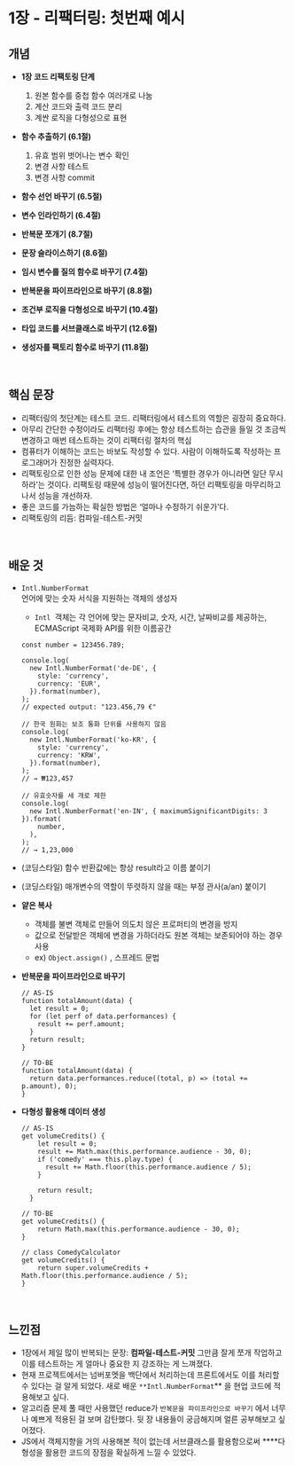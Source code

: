 # 1장 - 리팩터링: 첫번째 예시

## 개념

- **1장 코드 리팩토링 단계**

  1. 원본 함수를 중첩 함수 여러개로 나눔
  2. 계산 코드와 출력 코드 분리
  3. 계싼 로직을 다형성으로 표현

- **함수 추출하기 (6.1절)**
  1. 유효 범위 벗어나는 변수 확인
  2. 변경 사항 테스트
  3. 변경 사항 commit
- **함수 선언 바꾸기 (6.5절)**
- **변수 인라인하기 (6.4절)**
- **반복문 쪼개기 (8.7절)**
- **문장 슬라이스하기 (8.6절)**
- **임시 변수를 질의 함수로 바꾸기 (7.4절)**
- **반복문을 파이프라인으로 바꾸기 (8.8절)**
- **조건부 로직을 다형성으로 바꾸기 (10.4절)**
- **타입 코드를 서브클래스로 바꾸기 (12.6절)**
- **생성자를 팩토리 함수로 바꾸기 (11.8절)**

<br />

## 핵심 문장

- 리팩터링의 첫단계는 테스트 코드. 리팩터링에서 테스트의 역할은 굉장히 중요하다.
- 아무리 간단한 수정이라도 리팩터링 후에는 항상 테스트하는 습관을 들일 것
  조금씩 변경하고 매번 테스트하는 것이 리팩터링 절차의 핵심
- 컴퓨터가 이해하는 코드는 바보도 작성할 수 있다. 사람이 이해하도록 작성하는 프로그래머가 진정한 실력자다.
- 리팩토링으로 인한 성능 문제에 대한 내 조언은 ‘특별한 경우가 아니라면 일단 무시하라’는 것이다. 리팩토링 때문에 성능이 떨어진다면, 하던 리팩토링을 마무리하고 나서 성능을 개선하자.
- 좋은 코드를 가늠하는 확실한 방법은 ‘얼마나 수정하기 쉬운가’다.
- 리팩토링의 리듬: 컴파일-테스트-커밋

<br />

## 배운 것

- `Intl.NumberFormat` <br />
  언어에 맞는 숫자 서식을 지원하는 객체의 생성자

  - `Intl`
     객체는 각 언어에 맞는 문자비교, 숫자, 시간, 날짜비교를 제공하는, ECMAScript 국제화 API를 위한 이름공간

  ```tsx
  const number = 123456.789;

  console.log(
    new Intl.NumberFormat('de-DE', {
      style: 'currency',
      currency: 'EUR',
    }).format(number),
  );
  // expected output: "123.456,79 €"

  // 한국 원화는 보조 통화 단위를 사용하지 않음
  console.log(
    new Intl.NumberFormat('ko-KR', {
      style: 'currency',
      currency: 'KRW',
    }).format(number),
  );
  // → ₩123,457

  // 유효숫자를 세 개로 제한
  console.log(
    new Intl.NumberFormat('en-IN', { maximumSignificantDigits: 3 }).format(
      number,
    ),
  );
  // → 1,23,000
  ```

- (코딩스타일) 함수 반환값에는 항상 result라고 이름 붙이기
- (코딩스타일) 매개변수의 역할이 뚜렷하지 않을 때는 부정 관사(a/an) 붙이기
- **얕은 복사**
  - 객체를 불변 객체로 만들어 의도치 않은 프로퍼티의 변경을 방지
  - 값으로 전달받은 객체에 변경을 가하더라도 원본 객체는 보존되어야 하는 경우 사용
  - ex) `Object.assign()` , 스프레드 문법
- **반복문을 파이프라인으로 바꾸기**

  ```tsx
  // AS-IS
  function totalAmount(data) {
    let result = 0;
    for (let perf of data.performances) {
      result += perf.amount;
    }
    return result;
  }

  // TO-BE
  function totalAmount(data) {
    return data.performances.reduce((total, p) => (total += p.amount), 0);
  }
  ```

- **다형성 활용해 데이터 생성**

  ```tsx
  // AS-IS
  get volumeCredits() {
      let result = 0;
      result += Math.max(this.performance.audience - 30, 0);
      if ('comedy' === this.play.type) {
        result += Math.floor(this.performance.audience / 5);
      }

      return result;
    }

  // TO-BE
  get volumeCredits() {
      return Math.max(this.performance.audience - 30, 0);
  }

  // class ComedyCalculator
  get volumeCredits() {
      return super.volumeCredits + Math.floor(this.performance.audience / 5);
  }
  ```

  <br />

## 느낀점

- 1장에서 제일 많이 반복되는 문장: **컴파일-테스트-커밋**
  그만큼 잘게 쪼개 작업하고 이를 테스트하는 게 얼마나 중요한 지 강조하는 게 느껴졌다.
- 현재 프로젝트에서는 넘버포멧을 백단에서 처리하는데 프론트에서도 이를 처리할 수 있다는 걸 알게 되었다.
  새로 배운 `**Intl.NumberFormat`\*\* 을 현업 코드에 적용해보고 싶다.
- 알고리즘 문제 풀 때만 사용했던 reduce가 `반복문을 파이프라인으로 바꾸기` 에서 너무나 예쁘게 적용된 걸 보며 감탄했다. 뒷 장 내용들이 궁금해지며 얼른 공부해보고 싶어졌다.
- JS에서 객체지향을 거의 사용해본 적이 없는데 서브클래스를 활용함으로써 \*\*\*\*다형성을 활용한 코드의 장점을 확실하게 느낄 수 있었다.

<br />

